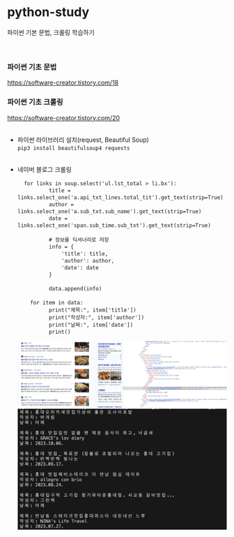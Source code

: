 # python-study
파이썬 기본 문법, 크롤링 학습하기
</br></br></br>


### 파이썬 기초 문법
https://software-creator.tistory.com/18

### 파이썬 기초 크롤링
https://software-creator.tistory.com/20 </br></br>
- 파이썬 라이브러리 설치(request, Beautiful Soup)</br>
`pip3 install beautifulsoup4 requests`
</br></br>
- 네이버 블로그 크롤링</br>

        for links in soup.select('ul.lst_total > li.bx'):
                title = links.select_one('a.api_txt_lines.total_tit').get_text(strip=True)
                author = links.select_one('a.sub_txt.sub_name').get_text(strip=True)
                date = links.select_one('span.sub_time.sub_txt').get_text(strip=True)
                
                # 정보를 딕셔너리로 저장
                info = {
                    'title': title,
                    'author': author,
                    'date': date
                }
                
                data.append(info)
        
          for item in data:
                print("제목:", item['title'])
                print("작성자:", item['author'])
                print("날짜:", item['date'])
                print()


    ![Alt text](image.png)![Alt text](image-2.png)
